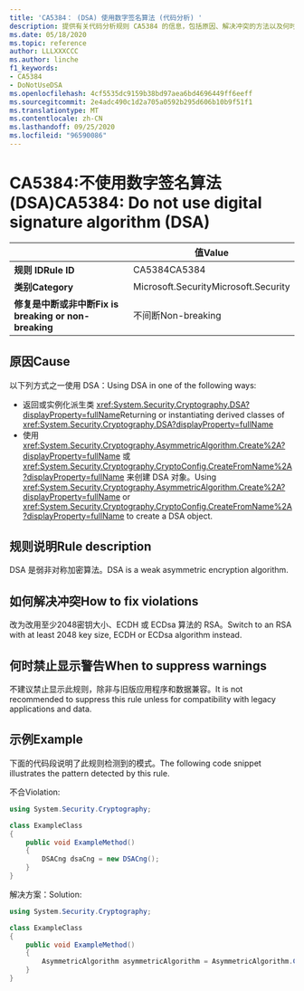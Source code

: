 ```yaml
---
title: 'CA5384： (DSA) 使用数字签名算法 (代码分析) '
description: 提供有关代码分析规则 CA5384 的信息，包括原因、解决冲突的方法以及何时取消显示。
ms.date: 05/18/2020
ms.topic: reference
author: LLLXXXCCC
ms.author: linche
f1_keywords:
- CA5384
- DoNotUseDSA
ms.openlocfilehash: 4cf5535dc9159b38bd97aea6bd4696449ff6eeff
ms.sourcegitcommit: 2e4adc490c1d2a705a0592b295d606b10b9f51f1
ms.translationtype: MT
ms.contentlocale: zh-CN
ms.lasthandoff: 09/25/2020
ms.locfileid: "96590086"
---
```

# <a name="ca5384-do-not-use-digital-signature-algorithm-dsa"></a><span data-ttu-id="8636e-103">CA5384:不使用数字签名算法(DSA)</span><span class="sxs-lookup"><span data-stu-id="8636e-103">CA5384: Do not use digital signature algorithm (DSA)</span></span>

| | <span data-ttu-id="8636e-104">值</span><span class="sxs-lookup"><span data-stu-id="8636e-104">Value</span></span> |
|-|-|
| <span data-ttu-id="8636e-105">**规则 ID**</span><span class="sxs-lookup"><span data-stu-id="8636e-105">**Rule ID**</span></span> |<span data-ttu-id="8636e-106">CA5384</span><span class="sxs-lookup"><span data-stu-id="8636e-106">CA5384</span></span>|
| <span data-ttu-id="8636e-107">**类别**</span><span class="sxs-lookup"><span data-stu-id="8636e-107">**Category**</span></span> |<span data-ttu-id="8636e-108">Microsoft.Security</span><span class="sxs-lookup"><span data-stu-id="8636e-108">Microsoft.Security</span></span>|
| <span data-ttu-id="8636e-109">**修复是中断或非中断**</span><span class="sxs-lookup"><span data-stu-id="8636e-109">**Fix is breaking or non-breaking**</span></span> |<span data-ttu-id="8636e-110">不间断</span><span class="sxs-lookup"><span data-stu-id="8636e-110">Non-breaking</span></span>|

## <a name="cause"></a><span data-ttu-id="8636e-111">原因</span><span class="sxs-lookup"><span data-stu-id="8636e-111">Cause</span></span>

<span data-ttu-id="8636e-112">以下列方式之一使用 DSA：</span><span class="sxs-lookup"><span data-stu-id="8636e-112">Using DSA in one of the following ways:</span></span>

- <span data-ttu-id="8636e-113">返回或实例化派生类 <xref:System.Security.Cryptography.DSA?displayProperty=fullName></span><span class="sxs-lookup"><span data-stu-id="8636e-113">Returning or instantiating derived classes of <xref:System.Security.Cryptography.DSA?displayProperty=fullName></span></span>
- <span data-ttu-id="8636e-114">使用 <xref:System.Security.Cryptography.AsymmetricAlgorithm.Create%2A?displayProperty=fullName> 或 <xref:System.Security.Cryptography.CryptoConfig.CreateFromName%2A?displayProperty=fullName> 来创建 DSA 对象。</span><span class="sxs-lookup"><span data-stu-id="8636e-114">Using <xref:System.Security.Cryptography.AsymmetricAlgorithm.Create%2A?displayProperty=fullName> or <xref:System.Security.Cryptography.CryptoConfig.CreateFromName%2A?displayProperty=fullName> to create a DSA object.</span></span>

## <a name="rule-description"></a><span data-ttu-id="8636e-115">规则说明</span><span class="sxs-lookup"><span data-stu-id="8636e-115">Rule description</span></span>

<span data-ttu-id="8636e-116">DSA 是弱非对称加密算法。</span><span class="sxs-lookup"><span data-stu-id="8636e-116">DSA is a weak asymmetric encryption algorithm.</span></span>

## <a name="how-to-fix-violations"></a><span data-ttu-id="8636e-117">如何解决冲突</span><span class="sxs-lookup"><span data-stu-id="8636e-117">How to fix violations</span></span>

<span data-ttu-id="8636e-118">改为改用至少2048密钥大小、ECDH 或 ECDsa 算法的 RSA。</span><span class="sxs-lookup"><span data-stu-id="8636e-118">Switch to an RSA with at least 2048 key size, ECDH or ECDsa algorithm instead.</span></span>

## <a name="when-to-suppress-warnings"></a><span data-ttu-id="8636e-119">何时禁止显示警告</span><span class="sxs-lookup"><span data-stu-id="8636e-119">When to suppress warnings</span></span>

<span data-ttu-id="8636e-120">不建议禁止显示此规则，除非与旧版应用程序和数据兼容。</span><span class="sxs-lookup"><span data-stu-id="8636e-120">It is not recommended to suppress this rule unless for compatibility with legacy applications and data.</span></span>

## <a name="example"></a><span data-ttu-id="8636e-121">示例</span><span class="sxs-lookup"><span data-stu-id="8636e-121">Example</span></span>

<span data-ttu-id="8636e-122">下面的代码段说明了此规则检测到的模式。</span><span class="sxs-lookup"><span data-stu-id="8636e-122">The following code snippet illustrates the pattern detected by this rule.</span></span>

<span data-ttu-id="8636e-123">不合</span><span class="sxs-lookup"><span data-stu-id="8636e-123">Violation:</span></span>

```csharp
using System.Security.Cryptography;

class ExampleClass
{
    public void ExampleMethod()
    {
        DSACng dsaCng = new DSACng();
    }
}
```

<span data-ttu-id="8636e-124">解决方案：</span><span class="sxs-lookup"><span data-stu-id="8636e-124">Solution:</span></span>

```csharp
using System.Security.Cryptography;

class ExampleClass
{
    public void ExampleMethod()
    {
        AsymmetricAlgorithm asymmetricAlgorithm = AsymmetricAlgorithm.Create("ECDsa");
    }
}
```
